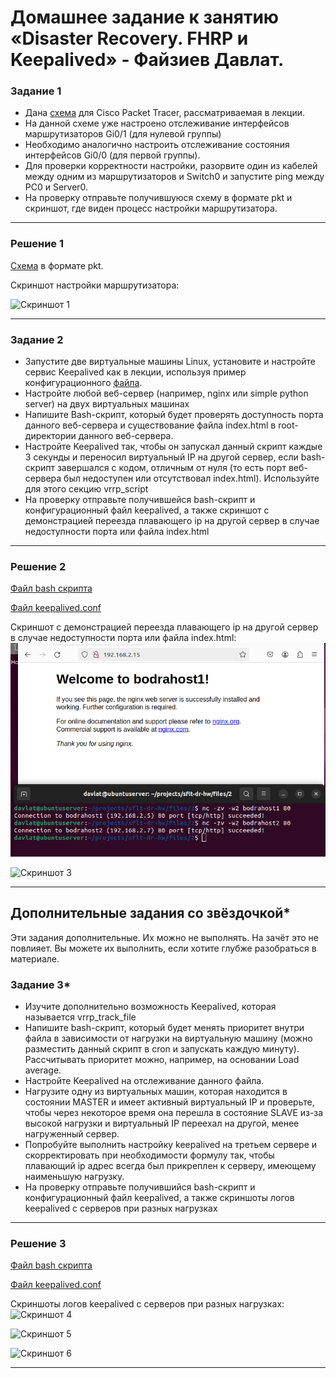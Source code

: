 # Домашнее задание к занятию «Disaster Recovery. FHRP и Keepalived» - Файзиев Давлат.

### Задание 1
- Дана [схема](https://github.com/netology-code/sflt-homeworks/tree/main/1/hsrp_advanced.pkt) для Cisco Packet Tracer, рассматриваемая в лекции.
- На данной схеме уже настроено отслеживание интерфейсов маршрутизаторов Gi0/1 (для нулевой группы)
- Необходимо аналогично настроить отслеживание состояния интерфейсов Gi0/0 (для первой группы).
- Для проверки корректности настройки, разорвите один из кабелей между одним из маршрутизаторов и Switch0 и запустите ping между PC0 и Server0.
- На проверку отправьте получившуюся схему в формате pkt и скриншот, где виден процесс настройки маршрутизатора.

---
 
### Решение 1
[Cхемa](files/1/hsrp_advanced.pkt) в формате pkt.
  
Cкриншот настройки маршрутизатора:
 
![Скриншот 1](https://github.com/bodra84/sflt-dr-hw/blob/main/img/1_1.png)
 
---
 
### Задание 2
- Запустите две виртуальные машины Linux, установите и настройте сервис Keepalived как в лекции, используя пример конфигурационного [файла](1/keepalived-simple.conf).
- Настройте любой веб-сервер (например, nginx или simple python server) на двух виртуальных машинах
- Напишите Bash-скрипт, который будет проверять доступность порта данного веб-сервера и существование файла index.html в root-директории данного веб-сервера.
- Настройте Keepalived так, чтобы он запускал данный скрипт каждые 3 секунды и переносил виртуальный IP на другой сервер, если bash-скрипт завершался с кодом, отличным от нуля (то есть порт веб-сервера был недоступен или отсутствовал index.html). Используйте для этого секцию vrrp_script
- На проверку отправьте получившейся bash-скрипт и конфигурационный файл keepalived, а также скриншот с демонстрацией переезда плавающего ip на другой сервер в случае недоступности порта или файла index.html

---

### Решение 2
[Файл bash скрипта](files/2/port-page-check.sh)
  
[Файл keepalived.conf](files/2/keepalived.conf)
  
Скриншот с демонстрацией переезда плавающего ip на другой сервер в случае недоступности порта или файла index.html:
![Скриншот 2](img/2_1.png)
  
![Скриншот 3](https://github.com/bodra84/sflt-dr-hw/blob/main/img/2_2.png)

---

## Дополнительные задания со звёздочкой*

Эти задания дополнительные. Их можно не выполнять. На зачёт это не повлияет. Вы можете их выполнить, если хотите глубже разобраться в материале.
 
### Задание 3*
- Изучите дополнительно возможность Keepalived, которая называется vrrp_track_file
- Напишите bash-скрипт, который будет менять приоритет внутри файла в зависимости от нагрузки на виртуальную машину (можно разместить данный скрипт в cron и запускать каждую минуту). Рассчитывать приоритет можно, например, на основании Load average.
- Настройте Keepalived на отслеживание данного файла.
- Нагрузите одну из виртуальных машин, которая находится в состоянии MASTER и имеет активный виртуальный IP и проверьте, чтобы через некоторое время она перешла в состояние SLAVE из-за высокой нагрузки и виртуальный IP переехал на другой, менее нагруженный сервер.
- Попробуйте выполнить настройку keepalived на третьем сервере и скорректировать при необходимости формулу так, чтобы плавающий ip адрес всегда был прикреплен к серверу, имеющему наименьшую нагрузку.
- На проверку отправьте получившийся bash-скрипт и конфигурационный файл keepalived, а также скриншоты логов keepalived с серверов при разных нагрузках

---

### Решение 3
[Файл bash скрипта](files/3/load-average-check.sh)
  
[Файл keepalived.conf](files/3/keepalived.conf)
  
Скриншоты логов keepalived с серверов при разных нагрузках:
![Скриншот 4](https://github.com/bodra84/sflt-dr-hw/blob/main/img/3_1.png)
  
![Скриншот 5](https://github.com/bodra84/sflt-dr-hw/blob/main/img/3_2.png)
  
![Скриншот 6](https://github.com/bodra84/sflt-dr-hw/blob/main/img/3_3.png)

---
